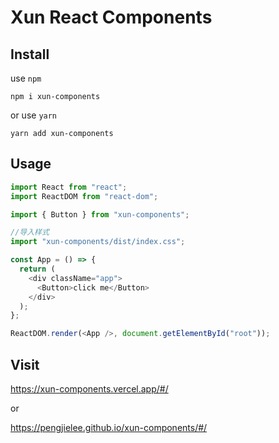 # Xun React Components

## Install

use `npm`

```node
npm i xun-components
```

or use `yarn`

```node
yarn add xun-components
```

## Usage

```javascript
import React from "react";
import ReactDOM from "react-dom";

import { Button } from "xun-components";

//导入样式
import "xun-components/dist/index.css";

const App = () => {
  return (
    <div className="app">
      <Button>click me</Button>
    </div>
  );
};

ReactDOM.render(<App />, document.getElementById("root"));
```

## Visit

https://xun-components.vercel.app/#/   

or

https://pengjielee.github.io/xun-components/#/


